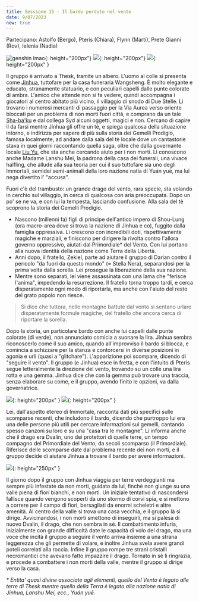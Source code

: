 ```yaml
---
title: Sessione 15 - Il bardo perduto nel vento
date: 9/07/2023
new: true
---
```

Partecipano: Astolfo (Bergo), Pteris (Chiara), Flynn (Marti), Prete Gianni (Rov), Ielenia (Nadia)

![genshin lmao](https://64.media.tumblr.com/f5eff543a3a22b3e657632c54daa0d79/9ffe5eefa00cc9b7-fd/s2048x3072/9581d258cb5505951f453dfa8efb3c778b1d86cd.pnj){: height="200px"} ![](https://pbs.twimg.com/media/E9OJxJeVIAQW9fT?format=jpg&name=medium){: height="200px"} ![](https://64.media.tumblr.com/6dcdc769131804e03f4743435db0c398/7211574e76cdc234-76/s2048x3072/3f96e9cd76b3143af632ea8b322410f8aeec3024.jpg){: height="200px" }

Il gruppo è arrivato a Thesk, tramite un albero. L'uomo al colle si presenta come [Jinhua](), tuttofare per la casa funeraria Wangsheng. È molto elegante e educato, stranamente statuario, e con peculiari capelli dalle punte colorate di ambra. L'amico che attende non si fa vedere, quindi accompagna i giocatori al centro abitato più vicino, il villaggio di snodo di Due Stelle. Lì trovano i numerosi mercanti di passaggio per la Via Aurea verso oriente bloccati per un problema di non morti fuori città, e comprano da un tale [Sha-ba'ku]() e dal collega Syd alcuni oggetti, magici e non. Cercano di capire il da farsi mentre Jinhua gli offre un tè, e spiega qualcosa della situazione intorno, e indirizza per sapere di più sulla storia dei Gemelli Prodigio, famosa localmente, ad andare dalla sala del tè locale dove un cantastorie stava in quei giorni raccontando quella saga, oltre che dalla governante locale [Liu Yu](), che sta anche cercando aiuto per i non morti. Lì conoscono anche Madame Lanshu Mei, la padrona della casa dei funerali, una vivace halfling, che allude alla sua teoria per cui il suo tuttofare sia uno degli Immortali, semidei semi-animali della loro nazione natia di Yuán yuē, ma lui nega divertito l' "accusa".


Fuori c'è del trambusto: un grande drago del vento, rara specie, sta volando in cerchio sul villaggio, in cerca di qualcosa con aria preoccupata. Dopo un po' se ne va, e con lui la tempesta, lasciando confusione. Alla sala del tè scoprono la storia dei Gemelli Prodigio.

- Nascono (millenni fa) figli di principe dell'antico impero di Shou-Lung (ora macro-area dove si trova la nazione di Jinhua e co), fuggito dalla famiglia oppressiva. Lì crescono con incredibili doti, rispettivamente magiche e marziali, e finiscono per dirigere la rivolta contro l'allora governo oppressivo, aiutati dal Primordiale* del Vento. Con lui portano alla nuova identità della nazione come Terra della Libertà.
- Anni dopo, il fratello, Zekiel, parte ad aiutare il gruppo di Darian contro il pericolo "da fuori da questo mondo" (= Stella Nera), separandosi per la prima volta dalla sorella. Lei prosegue la liberazione della sua nazione.
- Mentre sono separati, lei viene assassinata con una lama che "ferisce l'anima", impedendo la resurrezione. Il fratello torna troppo tardi, e cerca disperatamente ogni modo di riportarla, ma anche con l'aiuto del resto del grato popolo non riesce.

> Si dice che tuttora, nelle montagne battute dal vento si sentano urlare disperatamente formule magiche, del fratello che ancora cerca di riportare la sorella.

Dopo la storia, un particolare bardo con anche lui capelli dalle punte colorate (di verde), non annunciato comicia a suonare la lira. Jinhua sembra riconoscerlo come il suo amico, quando all'improvviso il bardo si blocca, e comincia a schizzare per la stanza e contorcersi in diverse posizioni in agonia e urli (quasi a "glitchare"). L'apparizione poi scompare, dicendo di "seguire il vento". Il gruppo (e Jinhua) esce in fretta, e con l'intuito di Pteris segue letteralmente la direzione del vento, trovando su un colle una lira rotta e una gemma. Jinhua dice che con la gemma può trovare una traccia, senza elaborare su come, e il gruppo, avendo finito le opzioni, va dalla governatrice.

![](https://64.media.tumblr.com/0d0791a82bd9f554677cb41a6251f55e/a0621009a83132a0-38/s500x750/b6f4bad4eabfd7978b1225ce7f52df9aaf45afbf.jpg){: height="200px" } ![](https://mir-s3-cdn-cf.behance.net/project_modules/max_3840/f7390d164940385.63ff2a7a0aff3.png){: height="200px" }

Lei, dall'aspetto etereo di Immortale, racconta dati più specifici sulle scomparse recenti, che includono il bardo, dicendo che purtroppo lui era una delle persone più utili per cercare informazioni sui gemelli, cantando spesso canzoni su loro e su una "casa tra le montagne". Li informa anche che il drago era Dvalin, uno dei protettori di quelle terre, un tempo compagno del Primordiale del Vento, da secoli scomparso (il Primordiale). Riferisce delle scomparse date dal problema recente dei non morti, e il gruppo decide di aiutare Jinhua a trovare il bardo per avere informazioni.

![](https://i.imgur.com/594jQ2I.png){: height="250px" }

Il giorno dopo il gruppo con Jinhua viaggia per terre verdeggianti ma sempre più infestate da non morti, guidato da lui, finchè non giunge su una valle piena di fiori bianchi, e non morti. Un iniziale tentativo di nascondersi fallisce quando vengono scoperti da uno stormo di corvi spia, e si mettono a correre per il campo di fiori, bersagliati da enormi scheletri e altre amenità. Al centro della valle si trova una casa vecchia, e il gruppo là si dirige. Avvicinandosi, i non morti smettono di inseguirli, ma si palesa di nuovo Dvalin, il drago, che non sembra in sè. Il combattimento infuria, inizialmente con grande difficoltà date le capacità di volo del drago, ma una voce che incità il gruppo a seguire il vento arriva insieme a una strana leggerezza che gli permette di volare, e inoltre Jinhua svela avere grandi poteli correlati alla roccia. Infine il gruppo rompe tre strani cristalli necromantici che avevano fatto impazzire il drago. Tornato in sè li ringrazia, e procede a combattere i non morti della valle, mentre il gruppo si dirige verso la casa.

*\* Entita' quasi divine associate agli elementi, quello del Vento è legato alle terre di Thesk mentre quello della Terra è legato alla nazione natia di Jinhua, Lanshu Mei, ecc., Yuán yuē.*